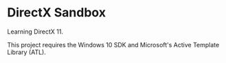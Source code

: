 # DirectX Sandbox

Learning DirectX 11.

This project requires the Windows 10 SDK and Microsoft's Active Template Library (ATL).
